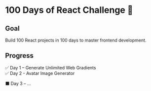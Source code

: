 # 100 Days of React Challenge 🚀

## Goal
Build 100 React projects in 100 days to master frontend development.

## Progress
✅ Day 1 – Generate Unlimited Web Gradients  
✅ Day 2 - Avatar Image Generator

⬛ Day 3 – ...

